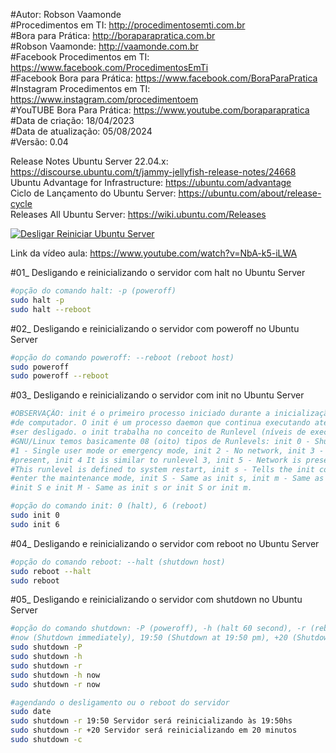 #Autor: Robson Vaamonde<br>
#Procedimentos em TI: http://procedimentosemti.com.br<br>
#Bora para Prática: http://boraparapratica.com.br<br>
#Robson Vaamonde: http://vaamonde.com.br<br>
#Facebook Procedimentos em TI: https://www.facebook.com/ProcedimentosEmTi<br>
#Facebook Bora para Prática: https://www.facebook.com/BoraParaPratica<br>
#Instagram Procedimentos em TI: https://www.instagram.com/procedimentoem<br>
#YouTUBE Bora Para Prática: https://www.youtube.com/boraparapratica<br>
#Data de criação: 18/04/2023<br>
#Data de atualização: 05/08/2024<br>
#Versão: 0.04<br>

Release Notes Ubuntu Server 22.04.x: https://discourse.ubuntu.com/t/jammy-jellyfish-release-notes/24668<br>
Ubuntu Advantage for Infrastructure: https://ubuntu.com/advantage<br>
Ciclo de Lançamento do Ubuntu Server: https://ubuntu.com/about/release-cycle<br>
Releases All Ubuntu Server: https://wiki.ubuntu.com/Releases

[![Desligar Reiniciar Ubuntu Server](http://img.youtube.com/vi/NbA-k5-iLWA/0.jpg)](https://www.youtube.com/watch?v=NbA-k5-iLWA "Desligar e Reiniciar Ubuntu Server")

Link da vídeo aula: https://www.youtube.com/watch?v=NbA-k5-iLWA

#01_ Desligando e reinicializando o servidor com halt no Ubuntu Server<br>
```bash
#opção do comando halt: -p (poweroff)
sudo halt -p
sudo halt --reboot
```

#02_ Desligando e reinicializando o servidor com poweroff no Ubuntu Server<br>
```bash
#opção do comando poweroff: --reboot (reboot host)
sudo poweroff
sudo poweroff --reboot
```

#03_ Desligando e reinicializando o servidor com init no Ubuntu Server<br>
```bash
#OBSERVAÇÃO: init é o primeiro processo iniciado durante a inicialização do sistema 
#de computador. O init é um processo daemon que continua executando até o sistema 
#ser desligado. o init trabalha no conceito de Runlevel (níveis de execução), no
#GNU/Linux temos basicamente 08 (oito) tipos de Runlevels: init 0 - Shutdown, init 
#1 - Single user mode or emergency mode, init 2 - No network, init 3 - Network is 
#present, init 4 It is similar to runlevel 3, init 5 - Network is present, init 6 
#This runlevel is defined to system restart, init s - Tells the init command to 
#enter the maintenance mode, init S - Same as init s, init m - Same as init s and 
#init S e init M - Same as init s or init S or init m.

#opção do comando init: 0 (halt), 6 (reboot)
sudo init 0
sudo init 6
```

#04_ Desligando e reinicializando o servidor com reboot no Ubuntu Server<br>
```bash
#opção do comando reboot: --halt (shutdown host)
sudo reboot --halt
sudo reboot
```

#05_ Desligando e reinicializando o servidor com shutdown no Ubuntu Server<br>
```bash
#opção do comando shutdown: -P (poweroff), -h (halt 60 second), -r (reboot), -c (cancel)
#now (Shutdown immediately), 19:50 (Shutdown at 19:50 pm), +20 (Shutdown in 20 minutes)
sudo shutdown -P
sudo shutdown -h
sudo shutdown -r
sudo shutdown -h now
sudo shutdown -r now

#agendando o desligamento ou o reboot do servidor
sudo date
sudo shutdown -r 19:50 Servidor será reinicializando às 19:50hs
sudo shutdown -r +20 Servidor será reinicializando em 20 minutos
sudo shutdown -c
```